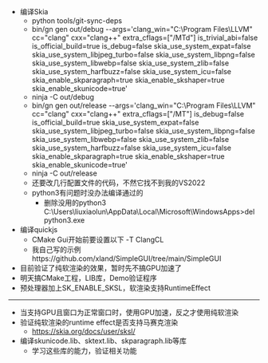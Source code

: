 - 编译Skia
  - python tools/git-sync-deps
  - bin/gn gen out/debug --args='clang_win=\"C:\Program Files\LLVM\" cc=\"clang\" cxx=\"clang++\" extra_cflags=[\"/MTd\"] is_trivial_abi=false is_official_build=true is_debug=false skia_use_system_expat=false skia_use_system_libjpeg_turbo=false skia_use_system_libpng=false skia_use_system_libwebp=false skia_use_system_zlib=false skia_use_system_harfbuzz=false skia_use_system_icu=false skia_enable_skparagraph=true skia_enable_skshaper=true skia_enable_skunicode=true'
  - ninja -C out/debug
  - bin/gn gen out/release --args='clang_win=\"C:\Program Files\LLVM\" cc=\"clang\" cxx=\"clang++\" extra_cflags=[\"/MT\"] is_debug=false is_official_build=true skia_use_system_expat=false skia_use_system_libjpeg_turbo=false skia_use_system_libpng=false skia_use_system_libwebp=false skia_use_system_zlib=false skia_use_system_harfbuzz=false skia_use_system_icu=false skia_enable_skparagraph=true skia_enable_skshaper=true skia_enable_skunicode=true'
  - ninja -C out/release 
  - 还要改几行配置文件的代码，不然它找不到我的VS2022
  - python3有问题时没办法编译通过的
    - 删除没用的python3 C:\Users\liuxiaolun\AppData\Local\Microsoft\WindowsApps>del python3.exe
- 编译quickjs
  - CMake Gui开始前要设置以下 -T ClangCL
  - 我自己写的示例https://github.com/xland/SimpleGUI/tree/main/SimpleGUI
- 目前验证了纯软渲染的效果，暂时先不搞GPU加速了
- 明天搞CMake工程，LIB库，Demo验证程序
- 预处理器加上SK_ENABLE_SKSL，软渲染支持RuntimeEffect


---

- 当支持GPU且窗口为正常窗口时，使用GPU加速，反之才使用纯软渲染
- 验证纯软渲染的runtime effect是否支持马赛克渲染
  - https://skia.org/docs/user/sksl/
- 编译skunicode.lib、sktext.lib、skparagraph.lib等库
  - 学习这些库的能力，验证相关功能



